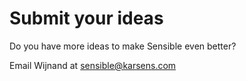 # Submit your ideas

Do you have more ideas to make Sensible even better?

Email Wijnand at sensible@karsens.com
